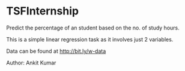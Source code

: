 # TSFInternship

Predict the percentage of an student based on the no. of study hours.

This is a simple linear regression task as it involves just 2 variables.

Data can be found at http://bit.ly/w-data

Author: Ankit Kumar
